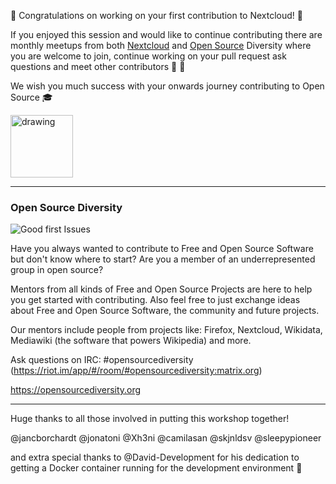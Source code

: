 :tada: Congratulations on working on your first contribution to Nextcloud! :tada:

If you enjoyed this session and would like to continue contributing there are monthly meetups from both [Nextcloud](https://www.meetup.com/nextcloud-berlin/) and [Open Source](https://www.meetup.com/opensourcediversity/) Diversity where you are welcome to join, continue working on your pull request ask questions and meet other contributors :woman: :man:

We wish you much success with your onwards journey contributing to Open Source :mortar_board:

<img src="https://github.com/sleepypioneer/ContributingToNextcloudIntroductoryWorkshop/blob/master/images/meetup.svg" alt="drawing" width="100"/>

***

### Open Source Diversity

![Good first Issues](https://github.com/sleepypioneer/ContributingToNextcloudIntroductoryWorkshop/blob/master/images/osd.jpeg)

Have you always wanted to contribute to Free and Open Source Software but don't know where to start? Are you a member of an underrepresented group in open source?

Mentors from all kinds of Free and Open Source Projects are here to help you get started with contributing. Also feel free to just exchange ideas about Free and Open Source Software, the community and future projects.

Our mentors include people from projects like: Firefox, Nextcloud, Wikidata, Mediawiki (the software that powers Wikipedia) and more.

Ask questions on IRC: #opensourcediversity (https://riot.im/app/#/room/#opensourcediversity:matrix.org)

https://opensourcediversity.org


***

Huge thanks to all those involved in putting this workshop together!

@jancborchardt
@jonatoni
@Xh3ni
@camilasan
@skjnldsv
@sleepypioneer

and extra special thanks to @David-Development for his dedication to getting a Docker container running for the development environment :rocket:
